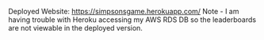 Deployed Website: https://simpsonsgame.herokuapp.com/
Note - I am having trouble with Heroku accessing my AWS RDS DB so the leaderboards are not viewable in the deployed version.
